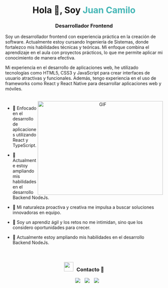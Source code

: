<h1 align="center">Hola 👋, Soy <span style="color: #45B6B6">
Juan Camilo</span></h1>
<h3 align="center">Desarrollador Frontend</h3>

<p>
Soy un desarrollador frontend con experiencia práctica en la creación de software. Actualmente estoy cursando Ingeniería de Sistemas, donde fortalezco mis habilidades técnicas y teóricas. Mi enfoque combina el aprendizaje en el aula con proyectos prácticos, lo que me permite aplicar mi conocimiento de manera efectiva.

Mi experiencia en el desarrollo de aplicaciones web, he utilizado tecnologías como HTML5, CSS3 y JavaScript para crear interfaces de usuario atractivas y funcionales. Además, tengo experiencia en el uso de frameworks como React y React Native para desarrollar aplicaciones web y móviles.

</p>

<br/>

<a target="_blank" align="center">
  <img align="right" top="500" height="300" width="400" alt="GIF" src="https://media.giphy.com/media/SWoSkN6DxTszqIKEqv/giphy.gif">
</a>

- 🌱 Enfocado en el desarrollo de aplicaciones utilizando React y TypeScript.

- 🤝 Actualmente estoy ampliando mis habilidades en el desarrollo Backend NodeJs.

- 🌱 Mi naturaleza proactiva y creativa me impulsa a buscar soluciones innovadoras en equipo.

- 🌱 Soy un aprendiz ágil y los retos no me intimidan, sino que los considero oportunidades para crecer.

- 🤝 Actualmente estoy ampliando mis habilidades en el desarrollo Backend NodeJs.


<br/>
<h3 align="center" > <img src="https://media.giphy.com/media/iY8CRBdQXODJSCERIr/giphy.gif" width="30" height="30" style="margin-right: 10px;">Contacto 🤝 </h3>

<p align="center">

 <div align="center"  class="icons-social" style="margin-left: 10px;">
        <a style="margin-left: 10px;"  target="_blank" href="www.linkedin.com/in/
juan-camilo-rojas-díaz-a42384231
">
			<img src="https://img.icons8.com/doodle/40/000000/linkedin--v2.png"></a>
        <a style="margin-left: 10px;" target="_blank" href="https://bit.ly/4aOn24c">
		<img src="https://img.icons8.com/doodle/40/000000/github--v1.png"></a>
	   <a style="margin-left: 10px;" target="_blank" href="https://x.com/juancamilor576?t=W7lAkZiXasRkyiRMp_a26Q&s=09">
			<img src="https://img.icons8.com/doodle/1x/twitter-squared--v2.png" ></a>
		</div>
</p>

